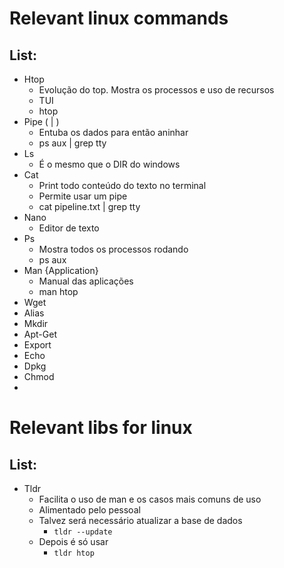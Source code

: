 # Relevant linux commands

## List:
- Htop
    - Evolução do top. Mostra os processos e uso de recursos
    - TUI
    - htop
- Pipe ( | )
    - Entuba os dados para então aninhar
    - ps aux | grep tty
- Ls
    - É o mesmo que o DIR do windows
- Cat
    - Print todo conteúdo do texto no terminal
    - Permite usar um pipe
    - cat pipeline.txt | grep tty
- Nano
    - Editor de texto
- Ps
    - Mostra todos os processos rodando
    - ps aux
- Man {Application}
    - Manual das aplicações
    - man htop
- Wget
- Alias
- Mkdir
- Apt-Get
- Export
- Echo
- Dpkg
- Chmod
- 


# Relevant libs for linux
## List:
- Tldr
    - Facilita o uso de man e os casos mais comuns de uso
    - Alimentado pelo pessoal
    - Talvez será necessário atualizar a base de dados
        - `tldr --update`
    - Depois é só usar
        - `tldr htop`



